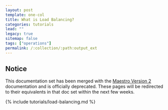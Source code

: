 ```yaml
---
layout: post
template: one-col
title: What is Load Balancing?
categories: tutorials
lead: ""
legacy: true
sitemap: false
tags: ["operations"]
permalink: /:collection/:path:output_ext
---
```


## Notice
<div class="notice notice-warning"><p>This documentation set has been merged with the <a href="/maestro/">Maestro Version 2</a> documentation and is officially deprecated. These pages will be redirected to their equivalents in that doc set within the next few weeks.</p></div>

{% include tutorials/load-balancing.md %}

